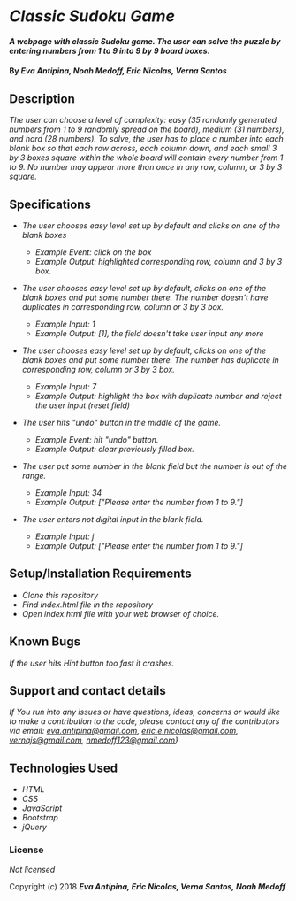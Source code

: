 # _Classic Sudoku Game_

#### _A webpage with classic Sudoku game. The user can solve the puzzle by entering numbers from 1 to 9 into 9 by 9 board boxes._

#### By _Eva Antipina, Noah Medoff, Eric Nicolas, Verna Santos_

## Description

_The user can choose a level of complexity: easy (35 randomly generated numbers from 1 to 9 randomly spread on the board), medium (31 numbers), and hard (28 numbers)._
_To solve, the user has to place a number into each blank box so that each row across, each column down, and each small 3 by 3 boxes square within the whole board will contain every number from 1 to 9. No number may appear more than once in any row, column, or 3 by 3 square._


## Specifications

* _The user chooses easy level set up by default and clicks on one of the blank boxes_
  * _Example Event: click on the box_
  * _Example Output: highlighted corresponding row, column and 3 by 3 box._

* _The user chooses easy level set up by default, clicks on one of the blank boxes and put some number there. The number doesn't have duplicates in corresponding row, column or 3 by 3 box._
  * _Example Input: 1_
  * _Example Output: [1], the field doesn't take user input any more_

* _The user chooses easy level set up by default, clicks on one of the blank boxes and put some number there. The number has duplicate in corresponding row, column or 3 by 3 box._
  * _Example Input: 7_
  * _Example Output: highlight the box with duplicate number and reject the user input (reset field)_

* _The user hits "undo" button in the middle of the game._
  * _Example Event: hit "undo" button._
  * _Example Output: clear previously filled box._

* _The user put some number in the blank field but the number is out of the range._
  * _Example Input: 34_
  * _Example Output: ["Please enter the number from 1 to 9."]_

* _The user enters not digital input in the blank field._
  * _Example Input: j_
  * _Example Output: ["Please enter the number from 1 to 9."]_


## Setup/Installation Requirements

* _Clone this repository_
* _Find index.html file in the repository_
* _Open index.html file with your web browser of choice._


## Known Bugs

_If the user hits Hint button too fast it crashes._

## Support and contact details

_If You run into any issues or have questions, ideas, concerns or would like to make a contribution to the code, please contact any of the contributors via email: eva.antipina@gmail.com, eric.e.nicolas@gmail.com, vernajs@gmail.com, nmedoff123@gmail.com}_

## Technologies Used

* _HTML_
* _CSS_
* _JavaScript_
* _Bootstrap_
* _jQuery_

### License

_Not licensed_

Copyright (c) 2018 **_Eva Antipina, Eric Nicolas, Verna Santos, Noah Medoff_**
